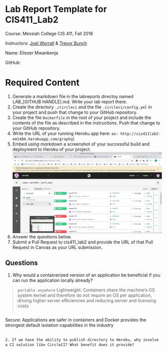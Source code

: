 # Lab Report Template for CIS411_Lab2
Course: Messiah College CIS 411, Fall 2018

Instructors: [Joel Worrall](https://github.com/tangollama) & [Trevor Bunch](https://github.com/trevordbunch)

Name: Eliezer Mwankenja

GitHub: [](https://github.com/em1404)

# Required Content

1. Generate a markdown file in the labreports directoy named LAB_[GITHUB HANDLE].md. Write your lab report there.
2. Create the directory ```./circleci``` and the file ```.circleci/config.yml``` in your project and push that change to your GitHub repository.
3. Create the file ```Dockerfile``` in the root of your project and include the contents of the file as described in the instructions. Push that change to your GitHub repository.
4. Write the URL of your running Heroku app here: ```ex: http://cis411lab2-em1404.herokuapp.com/graphql```
5. Embed _using markdown_ a screenshot of your successful build and deployment to Heroku of your project.
![build and deployment to Heroku](CircleCI_build.jpg)
6. Answer the questions below.
7. Submit a Pull Request to cis411_lab2 and provide the URL of that Pull Request in Canvas as your URL submission.

## Questions
1. Why would a containerized version of an application be beneficial if you can run the application locally already?

 
> ```portable anywhere```
> Lightweight: Containers share the machine’s OS system kernel and therefore do not require an OS per application, driving higher server efficiencies and reducing server and licensing costs
> ``` 
Secure: Applications are safer in containers and Docker provides the strongest default isolation capabilities in the industry
```

2. If we have the ability to publish directory to Heroku, why involve a CI solution like CircleCI? What benefit does it provide?
